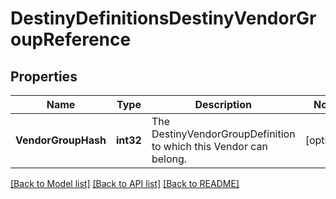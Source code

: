 # DestinyDefinitionsDestinyVendorGroupReference

## Properties
Name | Type | Description | Notes
------------ | ------------- | ------------- | -------------
**VendorGroupHash** | **int32** | The DestinyVendorGroupDefinition to which this Vendor can belong. | [optional] 

[[Back to Model list]](../README.md#documentation-for-models) [[Back to API list]](../README.md#documentation-for-api-endpoints) [[Back to README]](../README.md)


